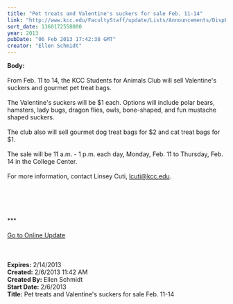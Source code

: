```yaml
---
title: "Pet treats and Valentine's suckers for sale Feb. 11-14"
link: "http://www.kcc.edu/FacultyStaff/update/Lists/Announcements/DispForm.aspx?ID=984"
sort_date: 1360172558000
year: 2013
pubDate: "06 Feb 2013 17:42:38 GMT"
creator: "Ellen Schmidt"
---
```


<div><b>Body:</b> <div class="ExternalClassB47C3F246A67451C83267AB23CFD614A"><div><br />From Feb. 11 to 14, the KCC Students for Animals Club will sell Valentine's suckers and gourmet pet treat bags.</div>
<div> </div>
<div>The Valentine's suckers will be $1 each. Options will include polar bears, hamsters, lady bugs, dragon flies, owls, bone-shaped, and fun mustache shaped suckers. </div>
<div> </div>
<div>The club also will sell gourmet dog treat bags for $2 and cat treat bags for $1. </div>
<div> </div>
<div>The sale will be 11 a.m. - 1 p.m. each day, Monday, Feb. 11 to Thursday, Feb. 14 in the College Center. </div>
<div> </div>
<div>For more information, contact Linsey Cuti, <a href="mailto:lcuti@kcc.edu">lcuti@kcc.edu</a>. </div>
<div> </div>
<div> </div>
<div> </div>
<div>
<div> </div>
<div> </div>
<div>
<div>***</div>
<div> </div>
<div><a href="/FacultyStaff/update/Pages/dailyupdate.aspx">Go to Online Update</a></div>
<div> </div></div><br /><br /></div></div></div>
<div><b>Expires:</b> 2/14/2013</div>
<div><b>Created:</b> 2/6/2013 11:42 AM</div>
<div><b>Created By:</b> Ellen Schmidt</div>
<div><b>Start Date:</b> 2/6/2013</div>
<div><b>Title:</b> Pet treats and Valentine&#39;s suckers for sale Feb. 11-14</div>
